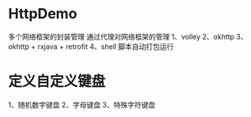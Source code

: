 # HttpDemo
多个网络框架的封装管理
通过代理对网络框架的管理
1、volley
2、okhttp
3、okhttp + rxjava + retrofit
4、shell 脚本自动打包运行

# 定义自定义键盘
1、随机数字键盘
2、字母键盘
3、特殊字符键盘
